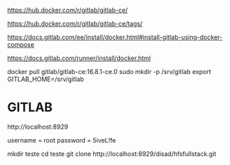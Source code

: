 https://hub.docker.com/r/gitlab/gitlab-ce/

https://hub.docker.com/r/gitlab/gitlab-ce/tags/

https://docs.gitlab.com/ee/install/docker.html#install-gitlab-using-docker-compose

https://docs.gitlab.com/runner/install/docker.html

docker pull gitlab/gitlab-ce:16.8.1-ce.0
sudo mkdir -p /srv/gitlab
export GITLAB_HOME=/srv/gitlab

# GITLAB
http://localhost:8929

username = root
password = 5iveL!fe

mkdir teste
cd teste
git clone http://localhost:8929/disad/hfsfullstack.git

